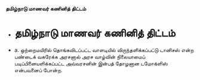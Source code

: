 **தமிழ்நாடு மாணவர் கணினித் திட்டம்**
- # தமிழ்நாடு மாணவர் கணினித் திட்டம்
- a. ஒற்றைமயிரில் தொங்கவிடப்பட்ட வாளடியில் விருந்தளிக்கப்பட்டு டானிசஸ் என்ற பண்டைக் வகரேக்க அரசனால் அரச வாழ்வின் நிலையாமைப் படிப்பினையளிக்கப்பட்ட  அவ்வரசனின் இன்பத் தோழனான டமோக்ளிஸ் என்பவனைப் போன்ற.

